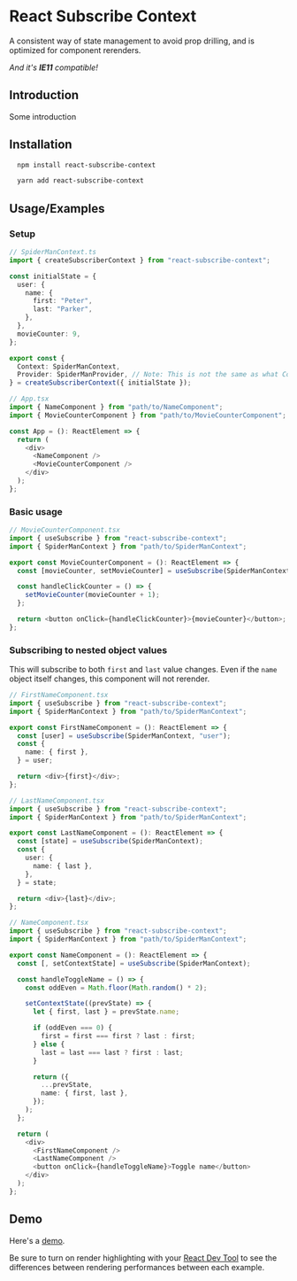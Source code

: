 # React Subscribe Context

A consistent way of state management to avoid prop drilling, and is optimized for component rerenders.

_And it's **IE11** compatible!_

## Introduction

Some introduction

## Installation

```bash
  npm install react-subscribe-context
```

```bash
  yarn add react-subscribe-context
```

## Usage/Examples

### Setup

```typescript
// SpiderManContext.ts
import { createSubscriberContext } from "react-subscribe-context";

const initialState = {
  user: {
    name: {
      first: "Peter",
      last: "Parker",
    },
  },
  movieCounter: 9,
};

export const {
  Context: SpiderManContext,
  Provider: SpiderManProvider, // Note: This is not the same as what Context.Provider returns
} = createSubscriberContext({ initialState });
```

```typescript
// App.tsx
import { NameComponent } from "path/to/NameComponent";
import { MovieCounterComponent } from "path/to/MovieCounterComponent";

const App = (): ReactElement => {
  return (
    <div>
      <NameComponent />
      <MovieCounterComponent />
    </div>
  );
};
```

### Basic usage

```typescript
// MovieCounterComponent.tsx
import { useSubscribe } from "react-subscribe-context";
import { SpiderManContext } from "path/to/SpiderManContext";

export const MovieCounterComponent = (): ReactElement => {
  const [movieCounter, setMovieCounter] = useSubscribe(SpiderManContext, "movieCounter");

  const handleClickCounter = () => {
    setMovieCounter(movieCounter + 1);
  };

  return <button onClick={handleClickCounter}>{movieCounter}</button>;
};
```

### Subscribing to nested object values

This will subscribe to both `first` and `last` value changes. Even if the `name` object itself changes, this component will not rerender.

```typescript
// FirstNameComponent.tsx
import { useSubscribe } from "react-subscribe-context";
import { SpiderManContext } from "path/to/SpiderManContext";

export const FirstNameComponent = (): ReactElement => {
  const [user] = useSubscribe(SpiderManContext, "user");
  const {
    name: { first },
  } = user;

  return <div>{first}</div>;
};
```

```typescript
// LastNameComponent.tsx
import { useSubscribe } from "react-subscribe-context";
import { SpiderManContext } from "path/to/SpiderManContext";

export const LastNameComponent = (): ReactElement => {
  const [state] = useSubscribe(SpiderManContext);
  const {
    user: {
      name: { last },
    },
  } = state;

  return <div>{last}</div>;
};
```

```typescript
// NameComponent.tsx
import { useSubscribe } from "react-subscribe-context";
import { SpiderManContext } from "path/to/SpiderManContext";

export const NameComponent = (): ReactElement => {
  const [, setContextState] = useSubscribe(SpiderManContext);

  const handleToggleName = () => {
    const oddEven = Math.floor(Math.random() * 2);

    setContextState((prevState) => {
      let { first, last } = prevState.name;

      if (oddEven === 0) {
        first = first === first ? last : first;
      } else {
        last = last === last ? first : last;
      }

      return ({
        ...prevState,
        name: { first, last },
      });
    );
  };

  return (
    <div>
      <FirstNameComponent />
      <LastNameComponent />
      <button onClick={handleToggleName}>Toggle name</button>
    </div>
  );
};
```

## Demo

Here's a [demo](https://stoic-kirch-0be43f.netlify.app/).

Be sure to turn on render highlighting with your [React Dev Tool](https://chrome.google.com/webstore/detail/react-developer-tools/fmkadmapgofadopljbjfkapdkoienihi?hl=en) to see the differences between rendering performances between each example.
